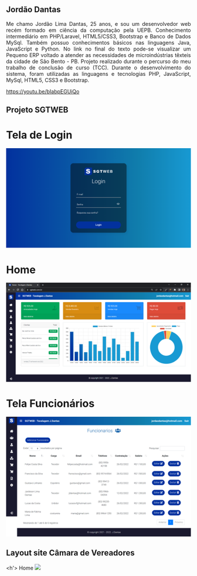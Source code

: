 ## Jordão Dantas



<p align="justify">     Me chamo Jordão Lima Dantas, 25 anos, e sou um desenvolvedor web recém formado em ciência da computação pela UEPB. Conhecimento intermediário em PHP/Laravel, HTML5/CSS3, Bootstrap e Banco de Dados MySql. Também possuo conhecimentos básicos nas linguagens Java, JavaScript e Python.  No link no final do texto pode-se visualizar um Pequeno ERP voltado a atender as necessidades de microindústrias têxteis da cidade de São Bento - PB. Projeto realizado durante o percurso do meu trabalho de conclusão de curso (TCC). Durante o desenvolvimento do sistema, foram utilizadas as linguagens e tecnologias PHP, JavaScript, MySql, HTML5, CSS3 e Bootstrap.</p>

https://youtu.be/bIabpEGUiQo

## Projeto SGTWEB

<h1> Tela de Login </h1> 
<img src="assets/img/tela-login.png">

<h1> Home </h1>
<img src="assets/img/home menu fechado.png">

<h1> Tela Funcionários </h1>
<img src="assets/img/tele funcionarios.png">

## Layout site Câmara de Vereadores

<h'> Home </h1>
<img src="assets/img/home-page - camara.png">



